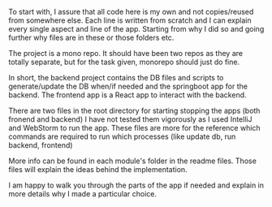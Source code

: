 To start with, I assure that all code here is my own and not copies/reused from somewhere else.
Each line is written from scratch and I can explain every single aspect and line of the app. 
Starting from why I did so and going further why files are in these or those folders etc.

The project is a mono repo.
It should have been two repos as they are totally separate, 
but for the task given, monorepo should just do fine.

In short, the backend project contains the DB files and scripts to generate/update 
the DB when/if needed and the springboot app for the backend.
The frontend app is a React app to interact with the backend. 

There are two files in the root directory for starting stopping the apps (both fronend and backend)
I have not tested them vigorously as I used IntelliJ and WebStorm to run the app. 
These files are more for the reference which commands are required to run which processes
(like update db, run backend, frontend)

More info can be found in each module's folder in the readme files. 
Those files will explain the ideas behind the implementation.

I am happy to walk you through the parts of the app if needed 
and explain in more details why I made a particular choice.